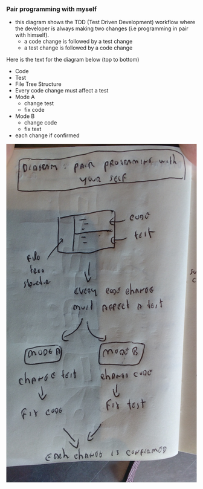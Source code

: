 ### Pair programming with myself

- this diagram shows the TDD (Test Driven Development) workflow where the developer is always making two changes (i.e programming in pair with himself). 
  - a code change is followed by a test change
  - a test change is followed by a code change
  

Here is the text for the diagram below (top to bottom)

- Code
- Test
- File Tree Structure
- Every code change must affect a test
- Mode A
  - change test
  - fix code
- Mode B
  - change code
  - fix text
- each change if confirmed

![](images/Pair-programming-with-myself.jpg)
